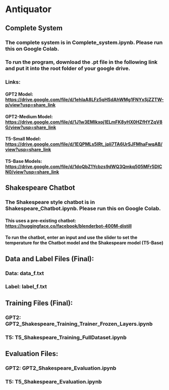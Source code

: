 # Antiquator

## Complete System
### The complete system is in **Complete_system.ipynb**. Please run this on Google Colab.
### To run the program, download the **.pt** file in the following link and put it into the root folder of your google drive.
### Links:
#### GPT2 Model: https://drive.google.com/file/d/1ehlaA8LFz5qHSdAhWMg1FNYxSjZZTW-p/view?usp=share_link
#### GPT2-Medium Model: https://drive.google.com/file/d/1J1w3EMIkxoj1ELmFK8yHX0HZfHYZqV8G/view?usp=share_link
#### T5-Small Model: https://drive.google.com/file/d/1EQPMLs5IRt_jpli7TA6UrSJFMhaFwqAB/view?usp=share_link
#### T5-Base Models: https://drive.google.com/file/d/1doQbZ1Ycbzs9dWQ3Qmkq505MFr5DlCN0/view?usp=share_link

## Shakespeare Chatbot
### The Shakespeare style chatbot is in **Shakespeare_Chatbot.ipynb**. Please run this on Google Colab.
#### This uses a pre-existing chatbot: https://huggingface.co/facebook/blenderbot-400M-distill
#### To run the chatbot, enter an input and use the slider to set the temperature for the Chatbot model and the Shakespeare model (T5-Base)

## Data and Label Files (Final):
### Data: data_f.txt
### Label: label_f.txt

## Training Files (Final):
### GPT2: GPT2_Shakespeare_Training_Trainer_Frozen_Layers.ipynb
### T5: T5_Shakespeare_Training_FullDataset.ipynb

## Evaluation Files:
### GPT2: GPT2_Shakespeare_Evaluation.ipynb
### T5: T5_Shakespeare_Evaluation.ipynb
